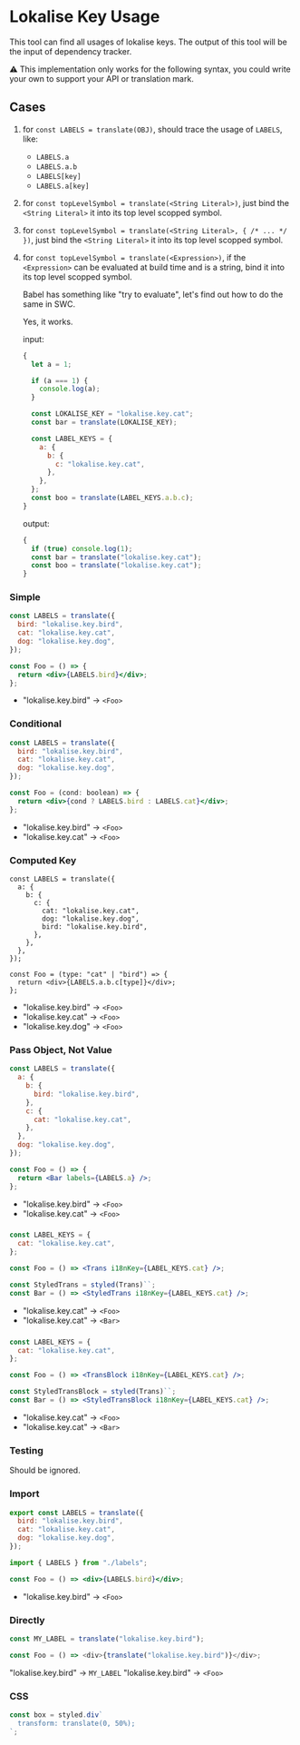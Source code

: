 # Lokalise Key Usage

This tool can find all usages of lokalise keys. The output of this tool will be the input of dependency tracker.

⚠️ This implementation only works for the following syntax, you could write your own to support your API or translation mark.

## Cases

1. for `const LABELS = translate(OBJ)`, should trace the usage of `LABELS`, like:

   - `LABELS.a`
   - `LABELS.a.b`
   - `LABELS[key]`
   - `LABELS.a[key]`

2. for `const topLevelSymbol = translate(<String Literal>)`, just bind the `<String Literal>` it into its top level scopped symbol.

3. for `const topLevelSymbol = translate(<String Literal>, { /* ... */ })`, just bind the `<String Literal>` it into its top level scopped symbol.

4. for `const topLevelSymbol = translate(<Expression>)`, if the `<Expression>` can be evaluated at build time and is a string, bind it into its top level scopped symbol.

   Babel has something like "try to evaluate", let's find out how to do the same in SWC.

   Yes, it works.

   input:

   ```js
   {
     let a = 1;

     if (a === 1) {
       console.log(a);
     }

     const LOKALISE_KEY = "lokalise.key.cat";
     const bar = translate(LOKALISE_KEY);

     const LABEL_KEYS = {
       a: {
         b: {
           c: "lokalise.key.cat",
         },
       },
     };
     const boo = translate(LABEL_KEYS.a.b.c);
   }
   ```

   output:

   ```js
   {
     if (true) console.log(1);
     const bar = translate("lokalise.key.cat");
     const boo = translate("lokalise.key.cat");
   }
   ```

### Simple

```jsx
const LABELS = translate({
  bird: "lokalise.key.bird",
  cat: "lokalise.key.cat",
  dog: "lokalise.key.dog",
});

const Foo = () => {
  return <div>{LABELS.bird}</div>;
};
```

- "lokalise.key.bird" -> `<Foo>`

### Conditional

```jsx
const LABELS = translate({
  bird: "lokalise.key.bird",
  cat: "lokalise.key.cat",
  dog: "lokalise.key.dog",
});

const Foo = (cond: boolean) => {
  return <div>{cond ? LABELS.bird : LABELS.cat}</div>;
};
```

- "lokalise.key.bird" -> `<Foo>`
- "lokalise.key.cat" -> `<Foo>`

### Computed Key

```tsx
const LABELS = translate({
  a: {
    b: {
      c: {
        cat: "lokalise.key.cat",
        dog: "lokalise.key.dog",
        bird: "lokalise.key.bird",
      },
    },
  },
});

const Foo = (type: "cat" | "bird") => {
  return <div>{LABELS.a.b.c[type]}</div>;
};
```

- "lokalise.key.bird" -> `<Foo>`
- "lokalise.key.cat" -> `<Foo>`
- "lokalise.key.dog" -> `<Foo>`

### Pass Object, Not Value

```jsx
const LABELS = translate({
  a: {
    b: {
      bird: "lokalise.key.bird",
    },
    c: {
      cat: "lokalise.key.cat",
    },
  },
  dog: "lokalise.key.dog",
});

const Foo = () => {
  return <Bar labels={LABELS.a} />;
};
```

- "lokalise.key.bird" -> `<Foo>`
- "lokalise.key.cat" -> `<Foo>`

### <Trans>

```jsx
const LABEL_KEYS = {
  cat: "lokalise.key.cat",
};

const Foo = () => <Trans i18nKey={LABEL_KEYS.cat} />;

const StyledTrans = styled(Trans)``;
const Bar = () => <StyledTrans i18nKey={LABEL_KEYS.cat} />;
```

- "lokalise.key.cat" -> `<Foo>`
- "lokalise.key.cat" -> `<Bar>`

### <TransBlock>

```jsx
const LABEL_KEYS = {
  cat: "lokalise.key.cat",
};

const Foo = () => <TransBlock i18nKey={LABEL_KEYS.cat} />;

const StyledTransBlock = styled(Trans)``;
const Bar = () => <StyledTransBlock i18nKey={LABEL_KEYS.cat} />;
```

- "lokalise.key.cat" -> `<Foo>`
- "lokalise.key.cat" -> `<Bar>`

### Testing

Should be ignored.

### Import

```js
export const LABELS = translate({
  bird: "lokalise.key.bird",
  cat: "lokalise.key.cat",
  dog: "lokalise.key.dog",
});
```

```jsx
import { LABELS } from "./labels";

const Foo = () => <div>{LABELS.bird}</div>;
```

- "lokalise.key.bird" -> `<Foo>`

### Directly

```js
const MY_LABEL = translate("lokalise.key.bird");

const Foo = () => <div>{translate("lokalise.key.bird")}</div>;
```

"lokalise.key.bird" -> `MY_LABEL`
"lokalise.key.bird" -> `<Foo>`

### CSS

```jsx
const box = styled.div`
  transform: translate(0, 50%);
`;
```
